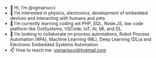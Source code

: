 - 👋 Hi, I’m @vgmariucci
- 👀 I’m interested in physics, electronics, development of embedded devices and interacting with humans and pets
- 🌱 I’m currently learning coding wit PHP, SQL, Node.JS, low code platform like OutSystems, VSCode, IoT, AI, ML and DL.
- 💞️ I’m looking to collaborate on process automations, Robot Process Automation (RPA), Machine Learning (ML), Deep Learning (DL)a and Electronic Embedded Systems Automation
- 📫 How to reach me: vgmariucci@hotmail.com 

<!---
vgmariucci/vgmariucci is a ✨ special ✨ repository because its `README.md` (this file) appears on your GitHub profile.
You can click the Preview link to take a look at your changes.
--->
